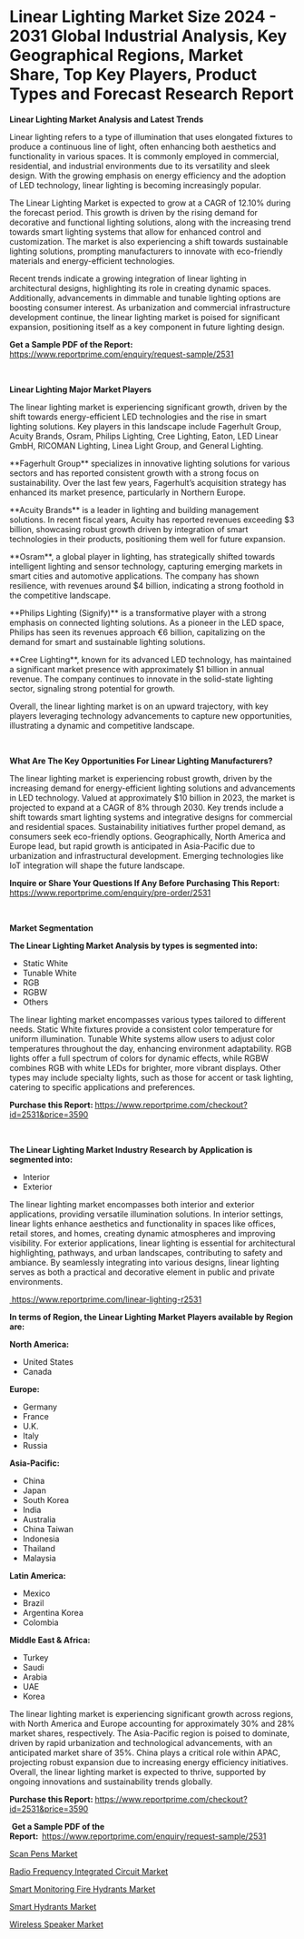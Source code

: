 <p><h1>Linear Lighting Market Size 2024 - 2031 Global Industrial Analysis, Key Geographical Regions, Market Share, Top Key Players, Product Types and Forecast Research Report</h1></p><p><strong>Linear Lighting Market Analysis and Latest Trends</strong></p>
<p><p>Linear lighting refers to a type of illumination that uses elongated fixtures to produce a continuous line of light, often enhancing both aesthetics and functionality in various spaces. It is commonly employed in commercial, residential, and industrial environments due to its versatility and sleek design. With the growing emphasis on energy efficiency and the adoption of LED technology, linear lighting is becoming increasingly popular.</p><p>The Linear Lighting Market is expected to grow at a CAGR of 12.10% during the forecast period. This growth is driven by the rising demand for decorative and functional lighting solutions, along with the increasing trend towards smart lighting systems that allow for enhanced control and customization. The market is also experiencing a shift towards sustainable lighting solutions, prompting manufacturers to innovate with eco-friendly materials and energy-efficient technologies.</p><p>Recent trends indicate a growing integration of linear lighting in architectural designs, highlighting its role in creating dynamic spaces. Additionally, advancements in dimmable and tunable lighting options are boosting consumer interest. As urbanization and commercial infrastructure development continue, the linear lighting market is poised for significant expansion, positioning itself as a key component in future lighting design.</p></p>
<p><strong>Get a Sample PDF of the Report:&nbsp;</strong> <a href="https://www.reportprime.com/enquiry/request-sample/2531">https://www.reportprime.com/enquiry/request-sample/2531</a></p>
<p>&nbsp;</p>
<p><strong>Linear Lighting Major Market Players</strong></p>
<p><p>The linear lighting market is experiencing significant growth, driven by the shift towards energy-efficient LED technologies and the rise in smart lighting solutions. Key players in this landscape include Fagerhult Group, Acuity Brands, Osram, Philips Lighting, Cree Lighting, Eaton, LED Linear GmbH, RICOMAN Lighting, Linea Light Group, and General Lighting.</p><p>**Fagerhult Group** specializes in innovative lighting solutions for various sectors and has reported consistent growth with a strong focus on sustainability. Over the last few years, Fagerhult’s acquisition strategy has enhanced its market presence, particularly in Northern Europe.</p><p>**Acuity Brands** is a leader in lighting and building management solutions. In recent fiscal years, Acuity has reported revenues exceeding $3 billion, showcasing robust growth driven by integration of smart technologies in their products, positioning them well for future expansion.</p><p>**Osram**, a global player in lighting, has strategically shifted towards intelligent lighting and sensor technology, capturing emerging markets in smart cities and automotive applications. The company has shown resilience, with revenues around $4 billion, indicating a strong foothold in the competitive landscape.</p><p>**Philips Lighting (Signify)** is a transformative player with a strong emphasis on connected lighting solutions. As a pioneer in the LED space, Philips has seen its revenues approach €6 billion, capitalizing on the demand for smart and sustainable lighting solutions.</p><p>**Cree Lighting**, known for its advanced LED technology, has maintained a significant market presence with approximately $1 billion in annual revenue. The company continues to innovate in the solid-state lighting sector, signaling strong potential for growth.</p><p>Overall, the linear lighting market is on an upward trajectory, with key players leveraging technology advancements to capture new opportunities, illustrating a dynamic and competitive landscape.</p></p>
<p>&nbsp;</p>
<p><strong>What Are The Key Opportunities For Linear Lighting Manufacturers?</strong></p>
<p><p>The linear lighting market is experiencing robust growth, driven by the increasing demand for energy-efficient lighting solutions and advancements in LED technology. Valued at approximately $10 billion in 2023, the market is projected to expand at a CAGR of 8% through 2030. Key trends include a shift towards smart lighting systems and integrative designs for commercial and residential spaces. Sustainability initiatives further propel demand, as consumers seek eco-friendly options. Geographically, North America and Europe lead, but rapid growth is anticipated in Asia-Pacific due to urbanization and infrastructural development. Emerging technologies like IoT integration will shape the future landscape.</p></p>
<p><strong>Inquire or Share Your Questions If Any Before Purchasing This Report:</strong> <a href="https://www.reportprime.com/enquiry/pre-order/2531">https://www.reportprime.com/enquiry/pre-order/2531</a></p>
<p>&nbsp;</p>
<p><strong>Market Segmentation</strong></p>
<p><strong>The Linear Lighting Market Analysis by types is segmented into:</strong></p>
<p><ul><li>Static White</li><li>Tunable White</li><li>RGB</li><li>RGBW</li><li>Others</li></ul></p>
<p><p>The linear lighting market encompasses various types tailored to different needs. Static White fixtures provide a consistent color temperature for uniform illumination. Tunable White systems allow users to adjust color temperatures throughout the day, enhancing environment adaptability. RGB lights offer a full spectrum of colors for dynamic effects, while RGBW combines RGB with white LEDs for brighter, more vibrant displays. Other types may include specialty lights, such as those for accent or task lighting, catering to specific applications and preferences.</p></p>
<p><strong>Purchase this Report:&nbsp;</strong><a href="https://www.reportprime.com/checkout?id=2531&price=3590">https://www.reportprime.com/checkout?id=2531&price=3590</a></p>
<p>&nbsp;</p>
<p><strong>The Linear Lighting Market Industry Research by Application is segmented into:</strong></p>
<p><ul><li>Interior</li><li>Exterior</li></ul></p>
<p><p>The linear lighting market encompasses both interior and exterior applications, providing versatile illumination solutions. In interior settings, linear lights enhance aesthetics and functionality in spaces like offices, retail stores, and homes, creating dynamic atmospheres and improving visibility. For exterior applications, linear lighting is essential for architectural highlighting, pathways, and urban landscapes, contributing to safety and ambiance. By seamlessly integrating into various designs, linear lighting serves as both a practical and decorative element in public and private environments.</p></p>
<p><a href="https://www.reportprime.com/linear-lighting-r2531">&nbsp;https://www.reportprime.com/linear-lighting-r2531</a></p>
<p><strong>In terms of Region, the Linear Lighting Market Players available by Region are:</strong></p>
<p>
    <p> <strong> North America: </strong>
        <ul>
            <li>United States</li>
            <li>Canada</li>
        </ul>
        </p> 
    <p> <strong> Europe: </strong>
        <ul>
            <li>Germany</li>
            <li>France</li>
            <li>U.K.</li>
            <li>Italy</li>
            <li>Russia</li>
        </ul>
        </p> 
    <p> <strong> Asia-Pacific: </strong>
        <ul>
            <li>China</li>
            <li>Japan</li>
            <li>South Korea</li>
            <li>India</li>
            <li>Australia</li>
            <li>China Taiwan</li>
            <li>Indonesia</li>
            <li>Thailand</li>
            <li>Malaysia</li>
        </ul>
        </p> 
    <p> <strong> Latin America: </strong>
        <ul>
            <li>Mexico</li>
            <li>Brazil</li>
            <li>Argentina Korea</li>
            <li>Colombia</li>
        </ul>
        </p> 
    <p> <strong> Middle East & Africa: </strong>
        <ul>
            <li>Turkey</li>
            <li>Saudi</li>
            <li>Arabia</li>
            <li>UAE</li>
            <li>Korea</li>
        </ul>
    </p>
    </p>
<p><p>The linear lighting market is experiencing significant growth across regions, with North America and Europe accounting for approximately 30% and 28% market shares, respectively. The Asia-Pacific region is poised to dominate, driven by rapid urbanization and technological advancements, with an anticipated market share of 35%. China plays a critical role within APAC, projecting robust expansion due to increasing energy efficiency initiatives. Overall, the linear lighting market is expected to thrive, supported by ongoing innovations and sustainability trends globally.</p></p>
<p><strong>Purchase this Report: </strong><a href="https://www.reportprime.com/checkout?id=2531&price=3590">https://www.reportprime.com/checkout?id=2531&price=3590</a></p>
<p>&nbsp;<strong>Get a Sample PDF of the Report:&nbsp;&nbsp;</strong><a href="https://www.reportprime.com/enquiry/request-sample/2531">https://www.reportprime.com/enquiry/request-sample/2531</a></p>
<p><strong></strong></p>
<p><p><a href="https://www.linkedin.com/pulse/global-scan-pens-market-analysis-key-trends-future-projections-uhpif?trackingId=2xkrFIFBQ7al3YiqYqE8%2Bw%3D%3D">Scan Pens Market</a></p><p><a href="https://www.linkedin.com/pulse/radio-frequency-integrated-circuit-market-revolution-2024--svxzf?trackingId=WH0yBouOTwihFQZkmG3xlA%3D%3D">Radio Frequency Integrated Circuit Market</a></p><p><a href="https://issuu.com/reportprime-2/docs/smart-monitoring-fire-hydrants-mark_9fddeb3912d148">Smart Monitoring Fire Hydrants Market</a></p><p><a href="https://issuu.com/reportprime-2/docs/smart-hydrants-market-size-2030.ppt_e9d930e6ad4b6d">Smart Hydrants Market</a></p><p><a href="https://www.linkedin.com/pulse/emerging-opportunities-challenges-global-wireless-speaker-market-hpvif?trackingId=yb%2Bg3DqtTcuQpHV1ES%2FAYQ%3D%3D">Wireless Speaker Market</a></p></p>